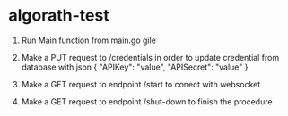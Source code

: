 # algorath-test
1) Run Main function from main.go gile

2) Make a PUT request to /credentials in order to update credential from database with json 
{
   "APIKey": "value",
   "APISecret": "value"
}

3) Make a GET request to endpoint /start to conect with websocket

4) Make a GET request to endpoint /shut-down to finish the procedure
